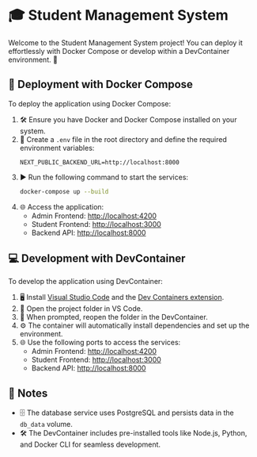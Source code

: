 # 🎓 Student Management System

Welcome to the Student Management System project! You can deploy it effortlessly with Docker Compose or develop within a DevContainer environment. 🚀

## 🚢 Deployment with Docker Compose

To deploy the application using Docker Compose:

1. 🛠️ Ensure you have Docker and Docker Compose installed on your system.
2. 📄 Create a `.env` file in the root directory and define the required environment variables:
   ```env
   NEXT_PUBLIC_BACKEND_URL=http://localhost:8000
   ```
3. ▶️ Run the following command to start the services:
   ```bash
   docker-compose up --build
   ```
4. 🌐 Access the application:
   - Admin Frontend: [http://localhost:4200](http://localhost:4200)
   - Student Frontend: [http://localhost:3000](http://localhost:3000)
   - Backend API: [http://localhost:8000](http://localhost:8000)

## 💻 Development with DevContainer

To develop the application using DevContainer:

1. 🖥️ Install [Visual Studio Code](https://code.visualstudio.com/) and the [Dev Containers extension](https://marketplace.visualstudio.com/items?itemName=ms-vscode-remote.remote-containers).
2. 📂 Open the project folder in VS Code.
3. 🔄 When prompted, reopen the folder in the DevContainer.
4. ⚙️ The container will automatically install dependencies and set up the environment.
5. 🌐 Use the following ports to access the services:
   - Admin Frontend: [http://localhost:4200](http://localhost:4200)
   - Student Frontend: [http://localhost:3000](http://localhost:3000)
   - Backend API: [http://localhost:8000](http://localhost:8000)

## 📝 Notes

- 🗄️ The database service uses PostgreSQL and persists data in the `db_data` volume.
- 🛠️ The DevContainer includes pre-installed tools like Node.js, Python, and Docker CLI for seamless development.

